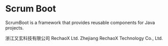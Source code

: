 # Scrum Boot

ScrumBoot is a framework that provides reusable components for Java projects.

浙江又玄科技有限公司
RechaoX Ltd.
Zhejiang RechaoX Technology Co., Ltd.


